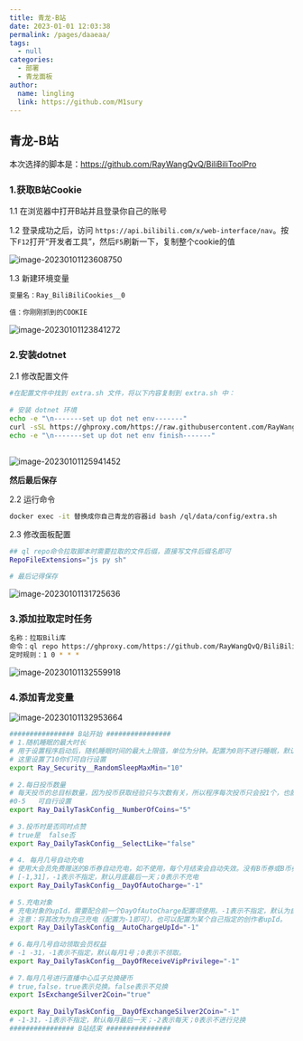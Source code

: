 ```yaml
---
title: 青龙-B站
date: 2023-01-01 12:03:38
permalink: /pages/daaeaa/
tags: 
  - null
categories: 
  - 部署
  - 青龙面板
author: 
  name: lingling
  link: https://github.com/M1sury
---
```


## 青龙-B站

本次选择的脚本是：https://github.com/RayWangQvQ/BiliBiliToolPro

### 1.获取B站Cookie

1.1 在浏览器中打开B站并且登录你自己的账号

1.2 登录成功之后，访问 `https://api.bilibili.com/x/web-interface/nav`。按下`F12`打开“开发者工具”，然后`F5`刷新一下，复制整个cookie的值

![image-20230101123608750](https://cdn.staticaly.com/gh/M1sury/image-store@master/image-20230101123608750.png)

1.3 新建环境变量

```bash
变量名：Ray_BiliBiliCookies__0
 
值：你刚刚抓到的COOKIE
```

![image-20230101123841272](https://cdn.staticaly.com/gh/M1sury/image-store@master/image-20230101123841272.png)

### 2.安装dotnet

2.1 修改配置文件

```bash
#在配置文件中找到 extra.sh 文件，将以下内容复制到 extra.sh 中：
 
# 安装 dotnet 环境
echo -e "\n-------set up dot net env-------"
curl -sSL https://ghproxy.com/https://raw.githubusercontent.com/RayWangQvQ/BiliBiliToolPro/main/qinglong/ray-dotnet-install.sh | bash /dev/stdin --no-official
echo -e "\n-------set up dot net env finish-------"
 
```

![image-20230101125941452](https://cdn.staticaly.com/gh/M1sury/image-store@master/image-20230101125941452.png)

**然后最后保存**

2.2 运行命令

```bash
docker exec -it 替换成你自己青龙的容器id bash /ql/data/config/extra.sh
```

2.3 修改面板配置

```bash
## ql repo命令拉取脚本时需要拉取的文件后缀，直接写文件后缀名即可
RepoFileExtensions="js py sh"

# 最后记得保存
```

![image-20230101131725636](https://cdn.staticaly.com/gh/M1sury/image-store@master/image-20230101131725636.png)

### 3.添加拉取定时任务

```bash
名称：拉取Bili库
命令：ql repo https://ghproxy.com/https://github.com/RayWangQvQ/BiliBiliToolPro.git "bili_task_"
定时规则：1 0 * * *   
```

![image-20230101132559918](https://cdn.staticaly.com/gh/M1sury/image-store@master/image-20230101132559918.png)

### 4.添加青龙变量

![image-20230101132953664](https://cdn.staticaly.com/gh/M1sury/image-store@master/image-20230101132953664.png)

```bash
################ B站开始 ################
# 1.随机睡眠的最大时长
# 用于设置程序启动后，随机睡眠时间的最大上限值，单位为分钟。配置为0则不进行睡眠，默认20
# 这里设置了10你们可自行设置
export Ray_Security__RandomSleepMaxMin="10"
 
# 2.每日投币数量
# 每天投币的总目标数量，因为投币获取经验只与次数有关，所以程序每次投币只会投1个，也就是说该配置也表示每日投币次数。默认5
#0-5   可自行设置
export Ray_DailyTaskConfig__NumberOfCoins="5"
 
# 3.投币时是否同时点赞
# true是  false否
export Ray_DailyTaskConfig__SelectLike="false"
 
# 4. 每月几号自动充电
# 使用大会员免费赠送的B币券自动充电，如不使用，每个月结束会自动失效。没有B币券或B币券余额不足2，不会进行充电。
# [-1,31]，-1表示不指定，默认月底最后一天；0表示不充电
export Ray_DailyTaskConfig__DayOfAutoCharge="-1"
 
# 5.充电对象
# 充电对象的upId，需要配合前一个DayOfAutoCharge配置项使用。-1表示不指定，默认为自己充电；其他Id则会尝试为配置的UpId充电。
# 注意：将其改为为自己充电（配置为-1即可），也可以配置为某个自己指定的创作者upId。
export Ray_DailyTaskConfig__AutoChargeUpId="-1"
 
# 6.每月几号自动领取会员权益
# -1 -31，-1表示不指定，默认每月1号；0表示不领取。
export Ray_DailyTaskConfig__DayOfReceiveVipPrivilege="-1"
 
# 7.每月几号进行直播中心瓜子兑换硬币
# true,false，true表示兑换。false表示不兑换
export IsExchangeSilver2Coin="true"
 
export Ray_DailyTaskConfig__DayOfExchangeSilver2Coin="-1"
# -1-31，-1表示不指定，默认每月最后一天；-2表示每天；0表示不进行兑换
################ B站结束 ################
```

